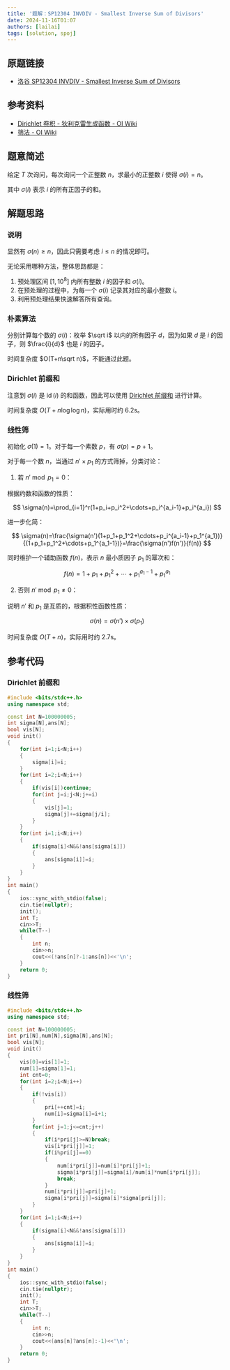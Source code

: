 ```yaml
---
title: '题解：SP12304 INVDIV - Smallest Inverse Sum of Divisors'
date: 2024-11-16T01:07
authors: [lailai]
tags: [solution, spoj]
---
```


## 原题链接

- [洛谷 SP12304 INVDIV - Smallest Inverse Sum of Divisors](https://www.luogu.com.cn/problem/SP12304)

<!-- truncate -->

## 参考资料

- [Dirichlet 卷积 - 狄利克雷生成函数 - OI Wiki](https://oi-wiki.org/math/poly/dgf/#dirichlet-卷积)
- [筛法 - OI Wiki](https://oi-wiki.org/math/number-theory/sieve/)

## 题意简述

给定 $T$ 次询问，每次询问一个正整数 $n$，求最小的正整数 $i$ 使得 $\sigma{(i)}=n$。

其中 $\sigma(i)$ 表示 $i$ 的所有正因子的和。

## 解题思路

### 说明

显然有 $\sigma(n) \ge n$，因此只需要考虑 $i \leq n$ 的情况即可。

无论采用哪种方法，整体思路都是：

1. 预处理区间 $[1, 10^8]$ 内所有整数 $i$ 的因子和 $\sigma(i)$。
2. 在预处理的过程中，为每一个 $\sigma(i)$ 记录其对应的最小整数 $i$。
3. 利用预处理结果快速解答所有查询。

### 朴素算法

分别计算每个数的 $\sigma(i)$：枚举 $\sqrt i$ 以内的所有因子 $d$，因为如果 $d$ 是 $i$ 的因子，则 $\frac{i}{d}$ 也是 $i$ 的因子。

时间复杂度 $O(T+n\sqrt n)$，不能通过此题。

### Dirichlet 前缀和

注意到 $\sigma(i)$ 是 $\operatorname{id}(i)$ 的和函数，因此可以使用 [Dirichlet 前缀和](https://www.luogu.com.cn/problem/P5495) 进行计算。

时间复杂度 $O(T+n\log\log n)$，实际用时约 $6.2\mathrm{s}$。

### 线性筛

初始化 $\sigma(1)=1$。对于每一个素数 $p$，有 $\sigma(p)=p+1$。

对于每一个数 $n$，当通过 $n'\times p_1$ 的方式筛掉，分类讨论：

1. 若 $n'\bmod p_1=0$：

根据约数和函数的性质：

$$
\sigma(n)=\prod_{i=1}^r(1+p_i+p_i^2+\cdots+p_i^{a_i-1}+p_i^{a_i})
$$

进一步化简：

$$
\sigma(n)=\frac{\sigma(n')(1+p_1+p_1^2+\cdots+p_i^{a_i-1}+p_1^{a_1})}{(1+p_1+p_1^2+\cdots+p_1^{a_1-1})}=\frac{\sigma(n')f(n')}{f(n)}
$$

同时维护一个辅助函数 $f(n)$，表示 $n$ 最小质因子 $p_1$ 的幂次和：

$$
f(n)=1+p_1+p_1^2+\cdots+p_1^{a_1-1}+p_1^{a_1}
$$

2. 否则 $n'\bmod p_1\not=0$：

说明 $n'$ 和 $p_1$ 是互质的，根据积性函数性质：

$$
\sigma(n)=\sigma(n')\times\sigma(p_1)
$$

时间复杂度 $O(T+n)$，实际用时约 $2.7\mathrm{s}$。

## 参考代码

### Dirichlet 前缀和

```cpp
#include <bits/stdc++.h>
using namespace std;

const int N=100000005;
int sigma[N],ans[N];
bool vis[N];
void init()
{
	for(int i=1;i<N;i++)
	{
		sigma[i]=i;
	}
	for(int i=2;i<N;i++)
	{
		if(vis[i])continue;
		for(int j=i;j<N;j+=i)
		{
			vis[j]=1;
			sigma[j]+=sigma[j/i];
		}
	}
	for(int i=1;i<N;i++)
	{
		if(sigma[i]<N&&!ans[sigma[i]])
		{
			ans[sigma[i]]=i;
		}
	}
}
int main()
{
	ios::sync_with_stdio(false);
	cin.tie(nullptr);
	init();
	int T;
	cin>>T;
	while(T--)
	{
		int n;
		cin>>n;
		cout<<(!ans[n]?-1:ans[n])<<'\n';
	}
	return 0;
}
```

### 线性筛

```cpp
#include <bits/stdc++.h>
using namespace std;

const int N=100000005;
int pri[N],num[N],sigma[N],ans[N];
bool vis[N];
void init()
{
	vis[0]=vis[1]=1;
	num[1]=sigma[1]=1;
	int cnt=0;
	for(int i=2;i<N;i++)
	{
		if(!vis[i])
		{
			pri[++cnt]=i;
			num[i]=sigma[i]=i+1;
		}
		for(int j=1;j<=cnt;j++)
		{
			if(i*pri[j]>=N)break;
			vis[i*pri[j]]=1;
			if(i%pri[j]==0)
			{
				num[i*pri[j]]=num[i]*pri[j]+1;
				sigma[i*pri[j]]=sigma[i]/num[i]*num[i*pri[j]];
				break;
			}
			num[i*pri[j]]=pri[j]+1;
			sigma[i*pri[j]]=sigma[i]*sigma[pri[j]];
		}
	}
	for(int i=1;i<N;i++)
	{
		if(sigma[i]<N&&!ans[sigma[i]])
		{
			ans[sigma[i]]=i;
		}
	}
}
int main()
{
	ios::sync_with_stdio(false);
	cin.tie(nullptr);
	init();
	int T;
	cin>>T;
	while(T--)
	{
		int n;
		cin>>n;
		cout<<(ans[n]?ans[n]:-1)<<'\n';
	}
	return 0;
}
```
